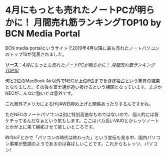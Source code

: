# 4月にもっとも売れたノートPCが明らかに！ 月間売れ筋ランキングTOP10 by BCN Media Portal
BCN media portalというサイトで2019年4月以降に最も売れたノートパソコンのトップ10が発表されました。

**ソース**：*[4月にもっとも売れたノートPCが明らかに！ 月間売れ筋ランキングTOP10](https://www.bcnretail.com/research/detail/20190523_119739.html)*

何と2位のMacBook Air以外でNECが上位6位までをほぼ独占という驚異の結果となりました。その後を富士通が追い掛けるという構図となっています。まさかNECがこんなに強いとは意外です。

これ案外アメリカによるHUAWEI締め上げと関係あったりするんですかね。

ただNECのノートパソコンは別に特別高価なものではないので、個人的には皆ケチってるんだなぁという気もします。ここはバカ高いVAIOとかレッツノートとかが上に来て嫉妬させて欲しいところです。

昨今IoTとかで「パソコンの時代は終わった」という宣伝も見る中、国内パソコン事業が堅調のようであるのは喜ばしいことです。これからもレッツ、パソコン!
